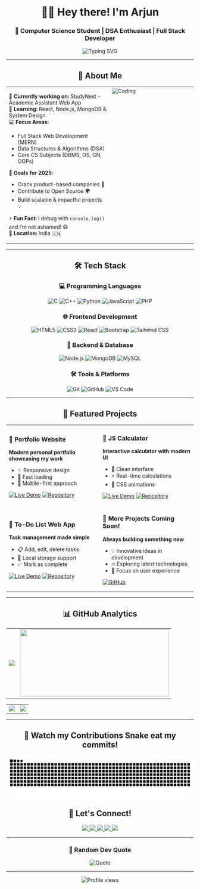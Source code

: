 <div align="center">
  
# 👨‍💻 Hey there! I'm Arjun 
### 🚀 Computer Science Student | DSA Enthusiast | Full Stack Developer

<img src="https://readme-typing-svg.herokuapp.com?font=Fira+Code&pause=1000&color=00D9FF&center=true&vCenter=true&width=435&lines=Welcome+to+my+GitHub+Profile!;Computer+Science+Student;Full+Stack+Web+Developer;DSA+Problem+Solver;Always+Learning+Something+New!" alt="Typing SVG" />

---
## 🌟 About Me  

<table>
<tr>
<td width="55%" valign="top">

🔭 **Currently working on:** StudyNest - Academic Assistant Web App  
🌱 **Learning:** React, Node.js, MongoDB & System Design  
💻 **Focus Areas:**  
- Full Stack Web Development (MERN)  
- Data Structures & Algorithms (DSA)  
- Core CS Subjects (DBMS, OS, CN, OOPs)  

🎯 **Goals for 2025:**  
- Crack product-based companies 🚀  
- Contribute to Open Source 🌍  
- Build scalable & impactful projects 💡  

⚡ **Fun Fact:** I debug with `console.log()` and I’m not ashamed! 😄  
📍 **Location:** India 🇮🇳  

</td>
<td width="45%" valign="top">

<img alt="Coding" width="400" src="https://user-images.githubusercontent.com/63050133/156676671-d5b2e362-97d4-4404-9447-dd71ddfea82f.gif">

</td>
</tr>
</table>


---


## 🛠️ Tech Stack

### 💻 Programming Languages
![C](https://img.shields.io/badge/C-00599C?style=for-the-badge&logo=c&logoColor=white)
![C++](https://img.shields.io/badge/C++-00599C?style=for-the-badge&logo=cplusplus&logoColor=white)
![Python](https://img.shields.io/badge/Python-FFD43B?style=for-the-badge&logo=python&logoColor=blue)
![JavaScript](https://img.shields.io/badge/JavaScript-F7DF1E?style=for-the-badge&logo=javascript&logoColor=black)
![PHP](https://img.shields.io/badge/PHP-777BB4?style=for-the-badge&logo=php&logoColor=white)

### 🌐 Frontend Development
![HTML5](https://img.shields.io/badge/HTML5-E34F26?style=for-the-badge&logo=html5&logoColor=white)
![CSS3](https://img.shields.io/badge/CSS3-1572B6?style=for-the-badge&logo=css3&logoColor=white)
![React](https://img.shields.io/badge/React-20232A?style=for-the-badge&logo=react&logoColor=61DAFB)
![Bootstrap](https://img.shields.io/badge/Bootstrap-7952B3?style=for-the-badge&logo=bootstrap&logoColor=white)
![Tailwind CSS](https://img.shields.io/badge/Tailwind_CSS-38B2AC?style=for-the-badge&logo=tailwind-css&logoColor=white)

### 🔧 Backend & Database
![Node.js](https://img.shields.io/badge/Node.js-339933?style=for-the-badge&logo=nodedotjs&logoColor=white)
![MongoDB](https://img.shields.io/badge/MongoDB-4EA94B?style=for-the-badge&logo=mongodb&logoColor=white)
![MySQL](https://img.shields.io/badge/MySQL-005C84?style=for-the-badge&logo=mysql&logoColor=white)

### 🛠️ Tools & Platforms
![Git](https://img.shields.io/badge/Git-F05032?style=for-the-badge&logo=git&logoColor=white)
![GitHub](https://img.shields.io/badge/GitHub-181717?style=for-the-badge&logo=github&logoColor=white)
![VS Code](https://img.shields.io/badge/VS%20Code-0078D4?style=for-the-badge&logo=visualstudiocode&logoColor=white)

---

## 🌟 Featured Projects

<table>
<tr>
<td width="50%">

### 🎨 Portfolio Website
**Modern personal portfolio showcasing my work**
- ✨ Responsive design
- 🚀 Fast loading
- 📱 Mobile-first approach

[![Live Demo](https://img.shields.io/badge/Live%20Demo-Visit%20Site-success?style=for-the-badge&logo=vercel)](https://arjun-uu.github.io/My-Portfolio/)
[![Repository](https://img.shields.io/badge/Repo-View%20Code-blue?style=for-the-badge&logo=github)](https://github.com/arjun-uu/My-Portfolio)

</td>
<td width="50%">

### 🧮 JS Calculator  
**Interactive calculator with modern UI**
- 🎯 Clean interface
- ⚡ Real-time calculations
- 🎨 CSS animations

[![Live Demo](https://img.shields.io/badge/Live%20Demo-Try%20Now-brightgreen?style=for-the-badge&logo=javascript)](https://arjun-uu.github.io/JS-Calculator/)
[![Repository](https://img.shields.io/badge/Repo-View%20Code-blue?style=for-the-badge&logo=github)](https://github.com/arjun-uu/JS-Calculator)

</td>
</tr>
<tr>
<td width="50%">

### 📝 To-Do List Web App
**Task management made simple**  
- 📋 Add, edit, delete tasks
- 💾 Local storage support
- ✅ Mark as complete

[![Live Demo](https://img.shields.io/badge/Live%20Demo-Use%20App-orange?style=for-the-badge&logo=todoist)](https://arjun-uu.github.io/To-Do-List-Web-App/)
[![Repository](https://img.shields.io/badge/Repo-View%20Code-blue?style=for-the-badge&logo=github)](https://github.com/arjun-uu/To-Do-List-Web-App)

</td>
<td width="50%">

### 🚀 More Projects Coming Soon!
**Always building something new**
- 💡 Innovative ideas in development
- 🔥 Exploring latest technologies  
- 🎯 Focus on user experience

[![GitHub](https://img.shields.io/badge/Follow-My%20Journey-purple?style=for-the-badge&logo=github)](https://github.com/arjun-uu)

</td>
</tr>
</table>

---

## 📊 GitHub Analytics

<table>
<tr>
<td>
<img width="400" src="https://github-readme-stats.vercel.app/api?username=arjun-uu&show_icons=true&theme=tokyonight&hide_border=true&count_private=true" />
</td>
<td>
<img width="400" height="180" src="https://github-readme-streak-stats-salesp07.vercel.app/?user=arjun-uu&theme=tokyonight&hide_border=true" />
</td>
</tr>
</table>

<table>
<tr>
<td>
<img width="600" src="https://github-readme-activity-graph.vercel.app/graph?username=arjun-uu&theme=tokyo-night&hide_border=true&area=true" />
</td>
<td>
<img width="400" src="https://github-readme-stats.vercel.app/api/top-langs/?username=arjun-uu&layout=compact&theme=tokyonight&hide_border=true" />
</td>
</tr>
</table>

---

## 🐍 Watch my Contributions Snake eat my commits!

<picture>
  <source media="(prefers-color-scheme: dark)" srcset="https://raw.githubusercontent.com/arjun-uu/arjun-uu/output/github-contribution-grid-snake-dark.svg">
  <source media="(prefers-color-scheme: light)" srcset="https://raw.githubusercontent.com/arjun-uu/arjun-uu/output/github-contribution-grid-snake.svg">
  <img alt="github contribution grid snake animation" src="https://raw.githubusercontent.com/arjun-uu/arjun-uu/output/github-contribution-grid-snake.svg">
</picture>

## 🤝 Let's Connect!

<a href="mailto:arjunadps662@gmail.com">
  <img src="https://img.shields.io/badge/Gmail-EA4335?style=for-the-badge&logo=gmail&logoColor=white" />
</a>
<a href="https://www.linkedin.com/in/arjun-uit/">
  <img src="https://img.shields.io/badge/LinkedIn-0A66C2?style=for-the-badge&logo=linkedin&logoColor=white" />
</a>
<a href="https://leetcode.com/arjun_uit/">
  <img src="https://img.shields.io/badge/LeetCode-FFA116?style=for-the-badge&logo=leetcode&logoColor=white" />
</a>
<a href="https://www.geeksforgeeks.org/profile/arjun_uit/">
  <img src="https://img.shields.io/badge/GfG-0F9D58?style=for-the-badge&logo=geeksforgeeks&logoColor=white" />
</a>
<a href="https://github.com/arjun-uu">
  <img src="https://img.shields.io/badge/GitHub-181717?style=for-the-badge&logo=github&logoColor=white" />
</a>

---

### 💭 Random Dev Quote
![Quote](https://quotes-github-readme.vercel.app/api?type=horizontal&theme=tokyonight)

---

<img src="https://komarev.com/ghpvc/?username=arjun-uu&style=for-the-badge&color=blue" alt="Profile views" />


</div>
